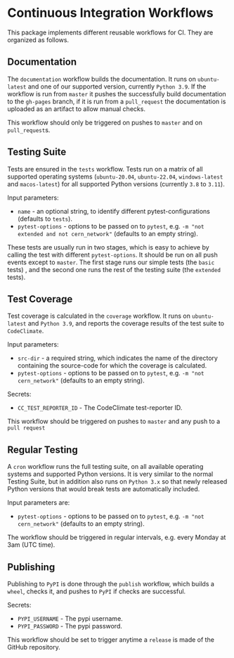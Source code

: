 # Continuous Integration Workflows

This package implements different reusable workflows for CI.
They are organized as follows.

## Documentation

The `documentation` workflow builds the documentation. 
It runs on `ubuntu-latest` and one of our supported version, currently `Python 3.9`.
If the workflow is run from `master` it pushes the successfully build documentation to the `gh-pages` branch,
if it is run from a `pull_request` the documentation is uploaded as an artifact to allow manual checks.

This workflow should only be triggered on pushes to `master` and on `pull_request`s.

## Testing Suite

Tests are ensured in the `tests` workflow.
Tests run on a matrix of all supported operating systems (`ubuntu-20.04`, `ubuntu-22.04`, `windows-latest` and `macos-latest`) for all supported Python versions (currently `3.8` to `3.11`).

Input parameters: 
  - `name` - an optional string, to identify different pytest-configurations (defaults to `tests`).
  - `pytest-options` - options to be passed on to `pytest`, e.g. `-m "not extended and not cern_network"` (defaults to an empty string).

These tests are usually run in two stages, which is easy to achieve by calling the test with different `pytest-options`.
It should be run on all push events except to `master`. 
The first stage runs our simple tests (the `basic` tests) , and the second one runs the rest of the testing suite (the `extended` tests).

## Test Coverage

Test coverage is calculated in the `coverage` workflow.
It runs on `ubuntu-latest` and `Python 3.9`, and reports the coverage results of the test suite to `CodeClimate`.

Input parameters: 
  - `src-dir` - a required string, which indicates the name of the directory 
                containing the source-code for which the coverage is calculated.
  - `pytest-options` - options to be passed on to `pytest`, e.g. `-m "not cern_network"` (defaults to an empty string).

Secrets:
  - `CC_TEST_REPORTER_ID` - The CodeClimate test-reporter ID.

This workflow should be triggered on pushes to `master` and any push to a `pull request`

## Regular Testing

A `cron` workflow runs the full testing suite, on all available operating systems and supported Python versions.
It is very similar to the normal Testing Suite, but in addition also runs on `Python 3.x` so that newly released Python versions that would break tests are automatically included.

Input parameters are: 
  - `pytest-options` - options to be passed on to `pytest`, e.g. `-m "not cern_network"` (defaults to an empty string).

The workflow should be triggered in regular intervals, e.g. every Monday at 3am (UTC time).

## Publishing

Publishing to `PyPI` is done through the `publish` workflow, 
which builds a `wheel`, checks it, and pushes to `PyPI` if checks are successful.

Secrets:
  - `PYPI_USERNAME` - The pypi username.
  - `PYPI_PASSWORD` - The pypi password.

This workflow should be set to trigger anytime a `release` is made of the GitHub repository.